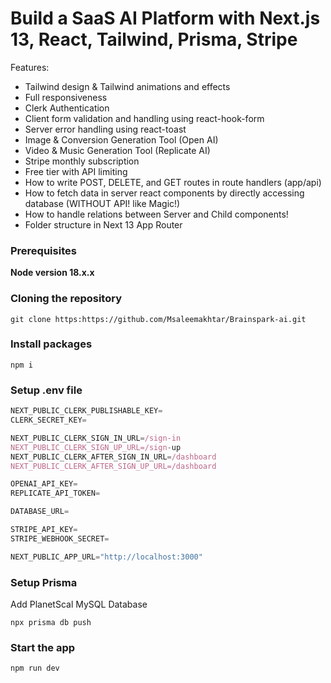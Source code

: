 
# Build a SaaS AI Platform with Next.js 13, React, Tailwind, Prisma, Stripe


Features:

- Tailwind design & Tailwind animations and effects
- Full responsiveness
- Clerk Authentication 
- Client form validation and handling using react-hook-form
- Server error handling using react-toast
- Image  & Conversion Generation Tool (Open AI)
- Video & Music Generation Tool (Replicate AI)
- Stripe monthly subscription
- Free tier with API limiting
- How to write POST, DELETE, and GET routes in route handlers (app/api)
- How to fetch data in server react components by directly accessing database (WITHOUT API! like Magic!)
- How to handle relations between Server and Child components!
- Folder structure in Next 13 App Router

### Prerequisites

**Node version 18.x.x**

### Cloning the repository

```shell
git clone https:https://github.com/Msaleemakhtar/Brainspark-ai.git
```

### Install packages

```shell
npm i
```

### Setup .env file


```js
NEXT_PUBLIC_CLERK_PUBLISHABLE_KEY=
CLERK_SECRET_KEY=

NEXT_PUBLIC_CLERK_SIGN_IN_URL=/sign-in
NEXT_PUBLIC_CLERK_SIGN_UP_URL=/sign-up
NEXT_PUBLIC_CLERK_AFTER_SIGN_IN_URL=/dashboard
NEXT_PUBLIC_CLERK_AFTER_SIGN_UP_URL=/dashboard

OPENAI_API_KEY=
REPLICATE_API_TOKEN=

DATABASE_URL=

STRIPE_API_KEY=
STRIPE_WEBHOOK_SECRET=

NEXT_PUBLIC_APP_URL="http://localhost:3000"
```

### Setup Prisma

Add PlanetScal MySQL Database 

```shell
npx prisma db push

```

### Start the app

```shell
npm run dev
```

